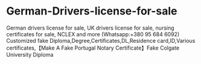 # German-Drivers-license-for-sale
German drivers license for sale, UK drivers license for sale, nursing certificates for sale, NCLEX and more (Whatsapp:+380 95 684 6092) Customized fake Diploma,Degree,Certificates,DL,Residence card,ID,Various certificates,【Make A Fake Portugal Notary Certificate】Fake Colgate University Diploma
